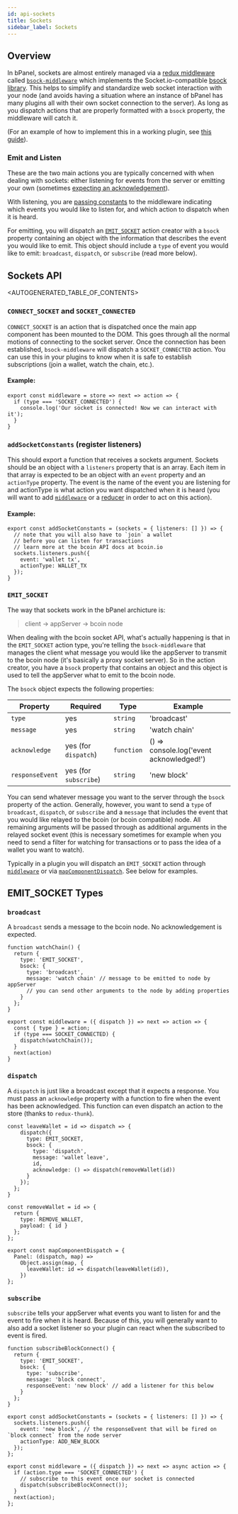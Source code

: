 ```yaml
---
id: api-sockets
title: Sockets
sidebar_label: Sockets
---
```


## Overview
In bPanel, sockets are almost entirely managed via a [redux middleware](/docs/api-middleware.html) called [`bsock-middleware`](https://www.npmjs.com/package/bsock-middleware) which implements the Socket.io-compatible [bsock library](https://github.com/bcoin-org/bsock). This helps to simplify and standardize web socket interaction with your node (and avoids having a situation where an instance of bPanel has many plugins all with their own socket connection to the server). As long as you dispatch actions that are properly formatted with a `bsock` property, the middleware will catch it.

(For an example of how to implement this in a working plugin, see [this guide](/docs/guide-node-info.html#6-connect-to-sockets)).

### Emit and Listen
These are the two main actions you are typically concerned with when dealing with sockets: either listening for events from the server or emitting your own (sometimes [expecting an acknowledgement](#dispatch)).

With listening, you are [passing constants](#addsocketconstants-register-listeners) to the middleware indicating which events you would like to listen for, and which action to dispatch when it is heard.

For emitting, you will dispatch an [`EMIT_SOCKET`](#emit-socket) action creator with a `bsock` property containing an object with the information that describes the event you would like to emit. This object should include a `type` of event you would like to emit: `broadcast`, `dispatch`, or `subscribe` (read more below).

## Sockets API

<AUTOGENERATED_TABLE_OF_CONTENTS>

### `CONNECT_SOCKET` and `SOCKET_CONNECTED`
`CONNECT_SOCKET` is an action that is dispatched once the main app component has been mounted to the DOM. This goes through all the normal motions of connecting to the socket server. Once the connection has been established, `bsock-middleware` will dispatch a `SOCKET_CONNECTED` action. You can use this in your plugins to know when it is safe to establish subscriptions (join a wallet, watch the chain, etc.).

#### Example:
```
export const middleware = store => next => action => {
  if (type === 'SOCKET_CONNECTED') {
    console.log('Our socket is connected! Now we can interact with it');
  }
}
```

### `addSocketConstants` (register listeners)
This should export a function that receives a sockets argument. Sockets should be an object with a `listeners` property that is an array. Each item in that array is expected to be an object with an `event` property and an `actionType` property. The event is the name of the event you are listening for and actionType is what action you want dispatched when it is heard (you will want to add [`middleware`](/docs/api-middleware.html) or a [reducer](/docs/api-reducers.html) in order to act on this action).

#### Example:
```
export const addSocketConstants = (sockets = { listeners: [] }) => {
  // note that you will also have to `join` a wallet
  // before you can listen for transactions
  // learn more at the bcoin API docs at bcoin.io
  sockets.listeners.push({
    event: 'wallet tx',
    actionType: WALLET_TX
  });
}
```


### `EMIT_SOCKET`
The way that sockets work in the bPanel archicture is:

> client -> appServer -> bcoin node

When dealing with the bcoin socket API, what's actually happening is that in the `EMIT_SOCKET` action type, you're telling the `bsock-middleware` that manages the client what message you would like the appServer to transmit to the bcoin node (it's basically a proxy socket server). So in the action creator, you have a `bsock` property that contains an object and this object is used to tell the appServer what to emit to the bcoin node.

The `bsock` object expects the following properties:

| Property       | Required             | Type     | Example     |
| -------------  | -------------        | -----    | -------     |
| `type`         | yes                  | `string` |'broadcast'  |
| `message`      | yes                  | `string` |'watch chain'|
| `acknowledge`  | yes (for `dispatch`) |`function`|() => console.log('event acknowledged!')|
| `responseEvent`| yes (for `subscribe`)| `string` | 'new block' |

You can send whatever message you want to the server through the `bsock` property of the action. Generally, however, you want to send a `type` of `broadcast`, `dispatch`, or `subscribe` and a `message` that includes the event that you would like relayed to the bcoin (or bcoin compatible) node. All remaining arguments will be passed through as additional arguments in the relayed socket event (this is necessary sometimes for example when you need to send a filter for watching for transactions or to pass the idea of a wallet you want to watch).

Typically in a plugin you will dispatch an `EMIT_SOCKET` action through [`middleware`](/docs/api-middleware.html) or via [`mapComponentDispatch`](/docs/api-map-state-dispatch.html#mapcomponentdispatch). See below for examples.

## EMIT_SOCKET Types

### `broadcast`
A `broadcast` sends a message to the bcoin node. No acknowledgement is expected.

```
function watchChain() {
  return {
    type: 'EMIT_SOCKET',
    bsock: {
      type: 'broadcast',
      message: 'watch chain' // message to be emitted to node by appServer
      // you can send other arguments to the node by adding properties
    }
  };
}

export const middleware = ({ dispatch }) => next => action => {
  const { type } = action;
  if (type === SOCKET_CONNECTED) {
    dispatch(watchChain());
  }
  next(action)
}
```

### `dispatch`
A `dispatch` is just like a broadcast except that it expects a response. You must pass an `acknowledge` property with a function to fire when the event has been acknowledged. This function can even dispatch an action to the store (thanks to `redux-thunk`).

```
const leaveWallet = id => dispatch => {
    dispatch({
      type: EMIT_SOCKET,
      bsock: {
        type: 'dispatch',
        message: 'wallet leave',
        id,
        acknowledge: () => dispatch(removeWallet(id))
      }
    });
  };
}

const removeWallet = id => {
  return {
    type: REMOVE_WALLET,
    payload: { id }
  };
};

export const mapComponentDispatch = {
  Panel: (dispatch, map) =>
    Object.assign(map, {
      leaveWallet: id => dispatch(leaveWallet(id)),
    })
};
```

### `subscribe`
`subscribe` tells your appServer what events you want to listen for and the event to fire when it is heard. Because of this, you will generally want to also add a socket listener so your plugin can react when the subscribed to event is fired.

```
function subscribeBlockConnect() {
  return {
    type: 'EMIT_SOCKET',
    bsock: {
      type: 'subscribe',
      message: 'block connect',
      responseEvent: 'new block' // add a listener for this below
    }
  };
}

export const addSocketConstants = (sockets = { listeners: [] }) => {
  sockets.listeners.push({
    event: 'new block', // the responseEvent that will be fired on `block connect` from the node server
    actionType: ADD_NEW_BLOCK
  });
};

export const middleware = ({ dispatch }) => next => async action => {
  if (action.type === 'SOCKET_CONNECTED') {
    // subscribe to this event once our socket is connected
    dispatch(subscribeBlockConnect());
  }
  next(action);
};

```